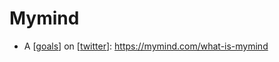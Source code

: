 # Mymind
- A [[goals]] on [[twitter]]: https://mymind.com/what-is-mymind

[//begin]: # "Autogenerated link references for markdown compatibility"
[goals]: goals.md "Goals"
[twitter]: twitter.md "Twitter"
[//end]: # "Autogenerated link references"